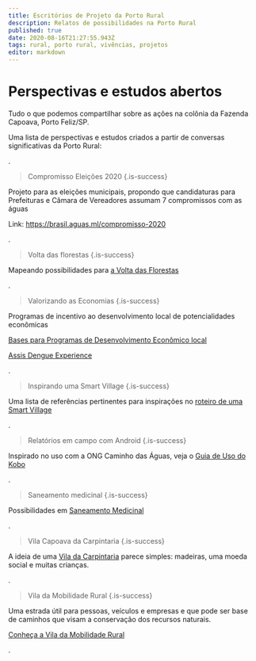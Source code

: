 ```yaml
---
title: Escritórios de Projeto da Porto Rural
description: Relatos de possibilidades na Porto Rural
published: true
date: 2020-08-16T21:27:55.943Z
tags: rural, porto rural, vivências, projetos
editor: markdown
---
```


# Perspectivas e estudos abertos

Tudo o que podemos compartilhar sobre as ações na colônia da Fazenda Capoava, Porto Feliz/SP. 

Uma lista de perspectivas e estudos criados a partir de conversas significativas da Porto Rural:


.
> Compromisso Eleições 2020
{.is-success}

Projeto para as eleições municipais, propondo que candidaturas para Prefeituras e Câmara de Vereadores assumam 7 compromissos com as águas

Link: https://brasil.aguas.ml/compromisso-2020

.
> Volta das florestas
{.is-success}


Mapeando possibilidades para [a Volta das Florestas](https://ciclos.aguas.ml/porto-rural/caminhos-possiveis/mapeando-possibilidades-para-a-volta-das-florestas)

.
> Valorizando as Economias
{.is-success}

Programas de incentivo ao desenvolvimento local de potencialidades econômicas

[Bases para Programas de Desenvolvimento Econômico local](https://ciclos.aguas.ml/porto-rural/caminhos-possiveis/valorizando-as-economias)

[Assis Dengue Experience](https://ciclos.aguas.ml/porto-rural/caminhos-possiveis/assis-experience)

.
> Inspirando uma Smart Village
{.is-success}


Uma lista de referências pertinentes para inspirações no [roteiro de uma Smart Village](https://ciclos.aguas.ml/porto-rural/caminhos-possiveis/inspiracoes-do-roteiro-da-smart-village)


.
> Relatórios em campo com Android
{.is-success}


Inspirado no uso com a ONG Caminho das Águas, veja o [Guia de Uso do Kobo](https://ciclos.aguas.ml/plataforma/ferramentas/relatorios-android)


.
> Saneamento medicinal
{.is-success}


Possibilidades em [Saneamento Medicinal](https://ciclos.aguas.ml/porto-rural/caminhos-possiveis/saneamento-medicinal-na-capoava)


.
> Vila Capoava da Carpintaria
{.is-success}


A ideia de uma [Vila da Carpintaria](https://ciclos.aguas.ml/porto-rural/caminhos-possiveis/vila-da-carpintaria) parece simples: madeiras, uma moeda social e muitas crianças.



.
> Vila da Mobilidade Rural
{.is-success}


Uma estrada útil para pessoas, veículos e empresas e que pode ser base de caminhos que visam a conservação dos recursos naturais.

[Conheça a Vila da Mobilidade Rural](https://ciclos.aguas.ml/porto-rural/caminhos-possiveis/vila-da-mobilidade)

.